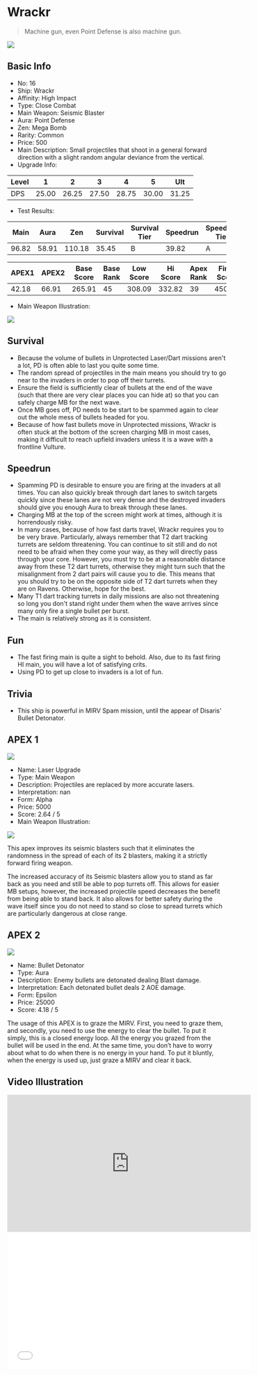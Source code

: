 # Wrackr

> Machine gun, even Point Defense is also machine gun.

<img src="/ships/ship_16.png" style={{zoom:1}}/>

## Basic Info

- No: 16
- Ship: Wrackr
- Affinity: High Impact
- Type: Close Combat
- Main Weapon: Seismic Blaster
- Aura: Point Defense
- Zen: Mega Bomb
- Rarity: Common
- Price: 500
- Main Description: Small projectiles that shoot in a general forward direction with a slight random angular deviance from the vertical.
- Upgrade Info: 

| Level | 1 | 2 | 3 | 4 | 5 | Ult |
|--|--|--|--|--|--|--|
| DPS | 25.00 | 26.25 | 27.50 | 28.75 | 30.00 | 31.25 |

- Test Results: 

| Main | Aura | Zen | Survival | Survival Tier | Speedrun | Speedrun Tier | Fun | Fun Tier |
|--|--|--|--|--|--|--|--|--|
| 96.82 | 58.91 | 110.18 | 35.45 | B | 39.82 | A | 42.00 | A |

| APEX1 | APEX2 | Base Score | Base Rank | Low Score | Hi Score | Apex Rank | Final Score | FinalRank |
|--|--|--|--|--|--|--|--|--|
| 42.18 | 66.91 | 265.91 | 45 | 308.09 | 332.82 | 39 | 450.09 | 28 |

- Main Weapon Illustration:

<img src="/illustration/main_16.gif" style={{zoom:1}}/>

## Survival

- Because the volume of bullets in Unprotected Laser/Dart missions aren't a lot, PD is often able to last you quite some time.
- The random spread of projectiles in the main means you should try to go near to the invaders in order to pop off their turrets.
- Ensure the field is sufficiently clear of bullets at the end of the wave (such that there are very clear places you can hide at) so that you can safely charge MB for the next wave.
- Once MB goes off, PD needs to be start to be spammed again to clear out the whole mess of bullets headed for you.
- Because of how fast bullets move in Unprotected missions, Wrackr is often stuck at the bottom of the screen charging MB in most cases, making it difficult to reach upfield invaders unless it is a wave with a frontline Vulture.

## Speedrun

- Spamming PD is desirable to ensure you are firing at the invaders at all times. You can also quickly break through dart lanes to switch targets quickly since these lanes are not very dense and the destroyed invaders should give you enough Aura to break through these lanes.
- Charging MB at the top of the screen might work at times, although it is horrendously risky.
- In many cases, because of how fast darts travel, Wrackr requires you to be very brave. Particularly, always remember that T2 dart tracking turrets are seldom threatening. You can continue to sit still and do not need to be afraid when they come your way, as they will directly pass through your core. However, you must try to be at a reasonable distance away from these T2 dart turrets, otherwise they might turn such that the misalignment from 2 dart pairs will cause you to die. This means that you should try to be on the opposite side of T2 dart turrets when they are on Ravens. Otherwise, hope for the best.
- Many T1 dart tracking turrets in daily missions are also not threatening so long you don't stand right under them when the wave arrives since many only fire a single bullet per burst.
- The main is relatively strong as it is consistent.

## Fun

- The fast firing main is quite a sight to behold. Also, due to its fast firing HI main, you will have a lot of satisfying crits.
- Using PD to get up close to invaders is a lot of fun.

## Trivia

- This ship is powerful in MIRV Spam mission, until the appear of Disaris' Bullet Detonator.

## APEX 1

<img src="/ships/ship_16_apex_1.png" style={{zoom:1}}/>

- Name: Laser Upgrade
- Type: Main Weapon
- Description: Projectiles are replaced by more accurate lasers.
- Interpretation: nan
- Form: Alpha
- Price: 5000
- Score: 2.64 / 5
- Main Weapon Illustration:

<img src="/illustration/main_16_alpha.gif" style={{zoom:1}}/>

This apex improves its seismic blasters such that it eliminates the randomness in the spread of each of its 2 blasters, making it a strictly forward firing weapon.

The increased accuracy of its Seismic blasters allow you to stand as far back as you need and still be able to pop turrets off. This allows for easier MB setups, however, the increased projectile speed decreases the benefit from being able to stand back. It also allows for better safety during the wave itself since you do not need to stand so close to spread turrets which are particularly dangerous at close range.

## APEX 2

<img src="/ships/ship_16_apex_2.png" style={{zoom:1}}/>

- Name: Bullet Detonator
- Type: Aura
- Description: Enemy bullets are detonated dealing Blast damage.
- Interpretation: Each detonated bullet deals 2 AOE damage.
- Form: Epsilon
- Price: 25000
- Score: 4.18 / 5

The usage of this APEX is to graze the MIRV. First, you need to graze them, and secondly, you need to use the energy to clear the bullet. To put it simply, this is a closed energy loop. All the energy you grazed from the bullet will be used in the end. At the same time, you don’t have to worry about what to do when there is no energy in your hand. To put it bluntly, when the energy is used up, just graze a MIRV and clear it back.

## Video Illustration

<iframe width="560" height="315" src="https://www.youtube.com/embed/KMfsPPCiOzY?si=8usYRzEhNLstblMF" title="YouTube video player" frameborder="0" allow="accelerometer; autoplay; clipboard-write; encrypted-media; gyroscope; picture-in-picture; web-share" referrerpolicy="strict-origin-when-cross-origin" allowfullscreen></iframe>

<br/>

<iframe width="560" height="315" src="//player.bilibili.com/player.html?aid=1600983278&bvid=BV1Q1421Z7p7&cid=1443042251&p=1&autoplay=false" scrolling="no" border="0" frameborder="no" allow="accelerometer; autoplay; clipboard-write; encrypted-media; gyroscope; picture-in-picture; web-share" framespacing="0" allowfullscreen="true"> </iframe>